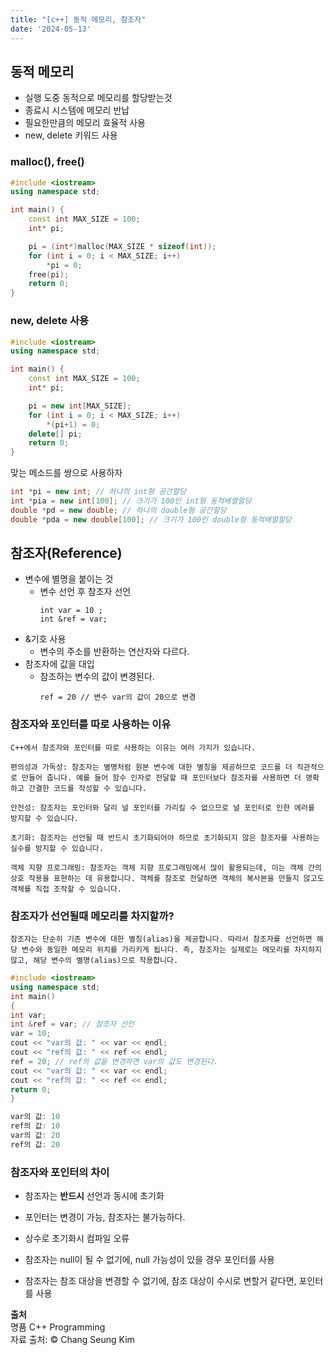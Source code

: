 ```yaml
---
title: "[c++] 동적 메모리, 참조자"
date: '2024-05-13'  
---
```

## 동적 메모리
- 실행 도중 동적으로 메모리를 할당받는것
- 종료시 시스템에 메모리 반납
- 필요한만큼의 메모리 효율적 사용
- new, delete 키워드 사용

### malloc(), free()
```cpp
#include <iostream>
using namespace std;

int main() {
	const int MAX_SIZE = 100;
	int* pi;

	pi = (int*)malloc(MAX_SIZE * sizeof(int));
	for (int i = 0; i < MAX_SIZE; i++)
		*pi = 0;
	free(pi);
	return 0;
}
```
### new, delete 사용
```cpp
#include <iostream>
using namespace std;

int main() {
	const int MAX_SIZE = 100;
	int* pi;

	pi = new int[MAX_SIZE];
	for (int i = 0; i < MAX_SIZE; i++)
		*(pi+1) = 0;
	delete[] pi;
	return 0;
}
```
맞는 메소드를 쌍으로 사용하자

```cpp
int *pi = new int; // 하나의 int형 공간할당
int *pia = new int[100]; // 크기가 100인 int형 동적배열할당
double *pd = new double; // 하나의 double형 공간할당
double *pda = new double[100]; // 크기가 100인 double형 동적배열할당
```

## 참조자(Reference)
- 변수에 별명을 붙이는 것
	- 변수 선언 후 참조자 선언
		```
		int var = 10 ;
		int &ref = var;
		```
- &기호 사용
	- 변수의 주소를 반환하는 연산자와 다르다.
- 참조자에 값을 대입
	- 참조하는 변수의 값이 변경된다.
		```
		ref = 20 // 변수 var의 값이 20으로 변경
		```


### 참조자와 포인터를 따로 사용하는 이유
```
C++에서 참조자와 포인터를 따로 사용하는 이유는 여러 가지가 있습니다.

편의성과 가독성: 참조자는 별명처럼 원본 변수에 대한 별칭을 제공하므로 코드를 더 직관적으로 만들어 줍니다. 예를 들어 함수 인자로 전달할 때 포인터보다 참조자를 사용하면 더 명확하고 간결한 코드를 작성할 수 있습니다.

안전성: 참조자는 포인터와 달리 널 포인터를 가리킬 수 없으므로 널 포인터로 인한 에러를 방지할 수 있습니다.

초기화: 참조자는 선언될 때 반드시 초기화되어야 하므로 초기화되지 않은 참조자를 사용하는 실수를 방지할 수 있습니다.

객체 지향 프로그래밍: 참조자는 객체 지향 프로그래밍에서 많이 활용되는데, 이는 객체 간의 상호 작용을 표현하는 데 유용합니다. 객체를 참조로 전달하면 객체의 복사본을 만들지 않고도 객체를 직접 조작할 수 있습니다.
```

### 참조자가 선언될때 메모리를 차지할까?
```
참조자는 단순히 기존 변수에 대한 별칭(alias)을 제공합니다. 따라서 참조자를 선언하면 해당 변수와 동일한 메모리 위치를 가리키게 됩니다. 즉, 참조자는 실제로는 메모리를 차지하지 않고, 해당 변수의 별명(alias)으로 작용합니다.
```

```cpp
#include <iostream>
using namespace std;
int main() 
{ 
int var;
int &ref = var; // 참조자 선언
var = 10;
cout << "var의 값: " << var << endl;
cout << "ref의 값: " << ref << endl;
ref = 20; // ref의 값을 변경하면 var의 값도 변경된다. 
cout << "var의 값: " << var << endl;
cout << "ref의 값: " << ref << endl;
return 0;
}
```
```cpp
var의 값: 10
ref의 값: 10
var의 값: 20
ref의 값: 20
```

### 참조자와 포인터의 차이
- 참조자는 __반드시__ 선언과 동시에 초기화
- 포인터는 변경이 가능, 참조자는 불가능하다.
- 상수로 초기화시 컴파일 오류

- 참조자는 null이 될 수 없기에,  null 가능성이 있을 경우 포인터를 사용
- 참조자는 참조 대상을 변경할 수 없기에, 참조 대상이 수시로 변할거 같다면, 포인터를 사용

__출처__  
명품 C++ Programming  
자료 출처: © Chang Seung Kim